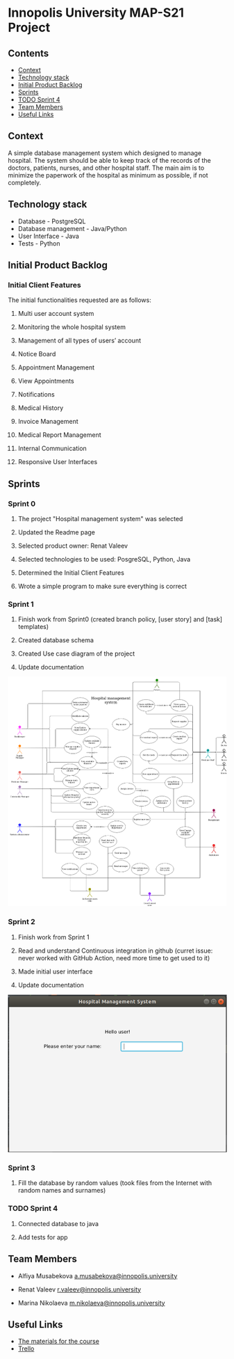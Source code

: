 # Innopolis University MAP-S21 Project

## Contents

* [Context](#context)
* [Technology stack](#technology-stack)
* [Initial Product Backlog](#initial-product-backlog)
* [Sprints](#sprints)
* [TODO Sprint 4](#todo-sprint-4)
* [Team Members](#team-members)
* [Useful Links](#useful-links)

## Context

A simple database management system which designed to manage hospital. The system should be able to keep track of the records of the doctors, patients, nurses, and other hospital staff. The main aim is to minimize the paperwork of the hospital as minimum as possible, if not completely.

## Technology stack

* Database - PostgreSQL
* Database management - Java/Python
* User Interface - Java
* Tests - Python

## Initial Product Backlog

### Initial Client Features

The initial functionalities requested are as follows:

1. Multi user account system

2. Monitoring the whole hospital system

3. Management of all types of users’ account

4. Notice Board

5. Appointment Management

6. View Appointments

7. Notifications

8. Medical History

9. Invoice Management

10. Medical Report Management

11. Internal Communication

12. Responsive User Interfaces

## Sprints

### Sprint 0

1. The project "Hospital management system" was selected

2. Updated the Readme page

3. Selected product owner: Renat Valeev

4. Selected technologies to be used: PosgreSQL, Python, Java

5. Determined the Initial Client Features

6. Wrote a simple program to make sure everything is correct

### Sprint 1

1. Finish work from Sprint0 (created branch policy, [user story] and [task] templates)

2. Created database schema

3. Created Use case diagram of the project

4. Update documentation

![use_case_diagram](https://github.com/IU-MAP/project-ram/blob/master/images/use_case_diagram.png)

### Sprint 2

1. Finish work from Sprint 1

2. Read and understand Continuous integration in github (curret issue: never worked with GitHub Action, need more time to get used to it)

3. Made initial user interface

4. Update documentation

![mvp](https://github.com/IU-MAP/project-ram/blob/master/images/mvp.png)

### Sprint 3

1. Fill the database by random values (took files from the Internet with random names and surnames)


### TODO Sprint 4

1. Connected database to java

2. Add tests for app

## Team Members

* Alfiya Musabekova <a.musabekova@innopolis.university>

* Renat Valeev <r.valeev@innopolis.university>

* Marina Nikolaeva <m.nikolaeva@innopolis.university>

## Useful Links

* [The materials for the course](http://bit.ly/innopolis-map)
* [Trello](https://trello.com/b/JTL05fyN)

